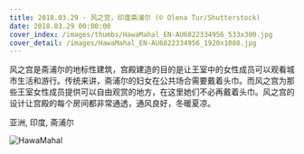 ```yaml
---
title: 2018.03.29 - 风之宫，印度斋浦尔 (© Olena Tur/Shutterstock)
date: 2018.03.29 00:00:00
cover_index: /images/thumbs/HawaMahal_EN-AU6822334956_533x300.jpg
cover_detail: /images/HawaMahal_EN-AU6822334956_1920x1080.jpg
---
```


风之宫是斋浦尔的地标性建筑，宫殿建造的目的是让王室中的女性成员可以观看城市生活和游行。传统来讲，斋浦尔的妇女在公共场合需要戴着头巾。而风之宫为那些王室女性成员提供可以自由观赏的地方，在这里她们不必再戴着头巾。风之宫的设计让宫殿的每个房间都非常通透，通风良好，冬暖夏凉。

亚洲, 印度, 斋浦尔

![HawaMahal](/images/HawaMahal_EN-AU6822334956_1920x1080.jpg)
